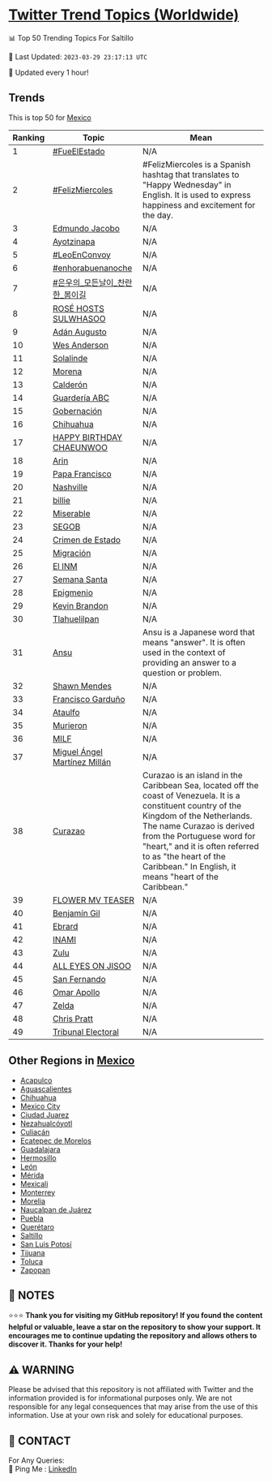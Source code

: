 [Twitter Trend Topics (Worldwide)](https://github.com/ErcinDedeoglu/Twitter-Trend-Topics)
==========


📊 Top 50 Trending Topics For Saltillo

📆 Last Updated: `2023-03-29 23:17:13 UTC`

🔧 Updated every 1 hour!


## Trends

This is top 50 for [Mexico](</Mexico>)

| Ranking | Topic | Mean |
| ------- | ------------ | ------------ |
| 1 | [#FueElEstado](http://twitter.com/search?q=%23FueElEstado) | N/A |
| 2 | [#FelizMiercoles](http://twitter.com/search?q=%23FelizMiercoles) | #FelizMiercoles is a Spanish hashtag that translates to "Happy Wednesday" in English. It is used to express happiness and excitement for the day. |
| 3 | [Edmundo Jacobo](http://twitter.com/search?q=Edmundo+Jacobo) | N/A |
| 4 | [Ayotzinapa](http://twitter.com/search?q=Ayotzinapa) | N/A |
| 5 | [#LeoEnConvoy](http://twitter.com/search?q=%23LeoEnConvoy) | N/A |
| 6 | [#enhorabuenanoche](http://twitter.com/search?q=%23enhorabuenanoche) | N/A |
| 7 | [#은우의_모든날이_찬란한_봄이길](http://twitter.com/search?q=%23%ec%9d%80%ec%9a%b0%ec%9d%98_%eb%aa%a8%eb%93%a0%eb%82%a0%ec%9d%b4_%ec%b0%ac%eb%9e%80%ed%95%9c_%eb%b4%84%ec%9d%b4%ea%b8%b8) | N/A |
| 8 | [ROSÉ HOSTS SULWHASOO](http://twitter.com/search?q=ROS%c3%89+HOSTS+SULWHASOO) | N/A |
| 9 | [Adán Augusto](http://twitter.com/search?q=Ad%c3%a1n+Augusto) | N/A |
| 10 | [Wes Anderson](http://twitter.com/search?q=Wes+Anderson) | N/A |
| 11 | [Solalinde](http://twitter.com/search?q=Solalinde) | N/A |
| 12 | [Morena](http://twitter.com/search?q=Morena) | N/A |
| 13 | [Calderón](http://twitter.com/search?q=Calder%c3%b3n) | N/A |
| 14 | [Guardería ABC](http://twitter.com/search?q=Guarder%c3%ada+ABC) | N/A |
| 15 | [Gobernación](http://twitter.com/search?q=Gobernaci%c3%b3n) | N/A |
| 16 | [Chihuahua](http://twitter.com/search?q=Chihuahua) | N/A |
| 17 | [HAPPY BIRTHDAY CHAEUNWOO](http://twitter.com/search?q=HAPPY+BIRTHDAY+CHAEUNWOO) | N/A |
| 18 | [Arin](http://twitter.com/search?q=Arin) | N/A |
| 19 | [Papa Francisco](http://twitter.com/search?q=Papa+Francisco) | N/A |
| 20 | [Nashville](http://twitter.com/search?q=Nashville) | N/A |
| 21 | [billie](http://twitter.com/search?q=billie) | N/A |
| 22 | [Miserable](http://twitter.com/search?q=Miserable) | N/A |
| 23 | [SEGOB](http://twitter.com/search?q=SEGOB) | N/A |
| 24 | [Crimen de Estado](http://twitter.com/search?q=Crimen+de+Estado) | N/A |
| 25 | [Migración](http://twitter.com/search?q=Migraci%c3%b3n) | N/A |
| 26 | [El INM](http://twitter.com/search?q=El+INM) | N/A |
| 27 | [Semana Santa](http://twitter.com/search?q=Semana+Santa) | N/A |
| 28 | [Epigmenio](http://twitter.com/search?q=Epigmenio) | N/A |
| 29 | [Kevin Brandon](http://twitter.com/search?q=Kevin+Brandon) | N/A |
| 30 | [Tlahuelilpan](http://twitter.com/search?q=Tlahuelilpan) | N/A |
| 31 | [Ansu](http://twitter.com/search?q=Ansu) | Ansu is a Japanese word that means "answer". It is often used in the context of providing an answer to a question or problem. |
| 32 | [Shawn Mendes](http://twitter.com/search?q=Shawn+Mendes) | N/A |
| 33 | [Francisco Garduño](http://twitter.com/search?q=Francisco+Gardu%c3%b1o) | N/A |
| 34 | [Ataulfo](http://twitter.com/search?q=Ataulfo) | N/A |
| 35 | [Murieron](http://twitter.com/search?q=Murieron) | N/A |
| 36 | [MILF](http://twitter.com/search?q=MILF) | N/A |
| 37 | [Miguel Ángel Martínez Millán](http://twitter.com/search?q=Miguel+%c3%81ngel+Mart%c3%adnez+Mill%c3%a1n) | N/A |
| 38 | [Curazao](http://twitter.com/search?q=Curazao) | Curazao is an island in the Caribbean Sea, located off the coast of Venezuela. It is a constituent country of the Kingdom of the Netherlands. The name Curazao is derived from the Portuguese word for "heart," and it is often referred to as "the heart of the Caribbean." In English, it means "heart of the Caribbean." |
| 39 | [FLOWER MV TEASER](http://twitter.com/search?q=FLOWER+MV+TEASER) | N/A |
| 40 | [Benjamín Gil](http://twitter.com/search?q=Benjam%c3%adn+Gil) | N/A |
| 41 | [Ebrard](http://twitter.com/search?q=Ebrard) | N/A |
| 42 | [INAMI](http://twitter.com/search?q=INAMI) | N/A |
| 43 | [Zulu](http://twitter.com/search?q=Zulu) | N/A |
| 44 | [ALL EYES ON JISOO](http://twitter.com/search?q=ALL+EYES+ON+JISOO) | N/A |
| 45 | [San Fernando](http://twitter.com/search?q=San+Fernando) | N/A |
| 46 | [Omar Apollo](http://twitter.com/search?q=Omar+Apollo) | N/A |
| 47 | [Zelda](http://twitter.com/search?q=Zelda) | N/A |
| 48 | [Chris Pratt](http://twitter.com/search?q=Chris+Pratt) | N/A |
| 49 | [Tribunal Electoral](http://twitter.com/search?q=Tribunal+Electoral) | N/A |



## Other Regions in [Mexico](</Mexico>)

* [Acapulco](</Mexico/Acapulco.md>)
* [Aguascalientes](</Mexico/Aguascalientes.md>)
* [Chihuahua](</Mexico/Chihuahua.md>)
* [Mexico City](</Mexico/Mexico City.md>)
* [Ciudad Juarez](</Mexico/Ciudad Juarez.md>)
* [Nezahualcóyotl](</Mexico/Nezahualcóyotl.md>)
* [Culiacán](</Mexico/Culiacán.md>)
* [Ecatepec de Morelos](</Mexico/Ecatepec de Morelos.md>)
* [Guadalajara](</Mexico/Guadalajara.md>)
* [Hermosillo](</Mexico/Hermosillo.md>)
* [León](</Mexico/León.md>)
* [Mérida](</Mexico/Mérida.md>)
* [Mexicali](</Mexico/Mexicali.md>)
* [Monterrey](</Mexico/Monterrey.md>)
* [Morelia](</Mexico/Morelia.md>)
* [Naucalpan de Juárez](</Mexico/Naucalpan de Juárez.md>)
* [Puebla](</Mexico/Puebla.md>)
* [Querétaro](</Mexico/Querétaro.md>)
* [Saltillo](</Mexico/Saltillo.md>)
* [San Luis Potosí](</Mexico/San Luis Potosí.md>)
* [Tijuana](</Mexico/Tijuana.md>)
* [Toluca](</Mexico/Toluca.md>)
* [Zapopan](</Mexico/Zapopan.md>)



## 📝 NOTES

⭐⭐⭐ **Thank you for visiting my GitHub repository! If you found the content helpful or valuable, leave a star on the repository to show your support. It encourages me to continue updating the repository and allows others to discover it. Thanks for your help!**


## ⚠️ WARNING

Please be advised that this repository is not affiliated with Twitter and the information provided is for informational purposes only. We are not responsible for any legal consequences that may arise from the use of this information. Use at your own risk and solely for educational purposes.


## 📨 CONTACT

 For Any Queries:  
            🏓 Ping Me : [LinkedIn](https://www.linkedin.com/in/ercindedeoglu/)
